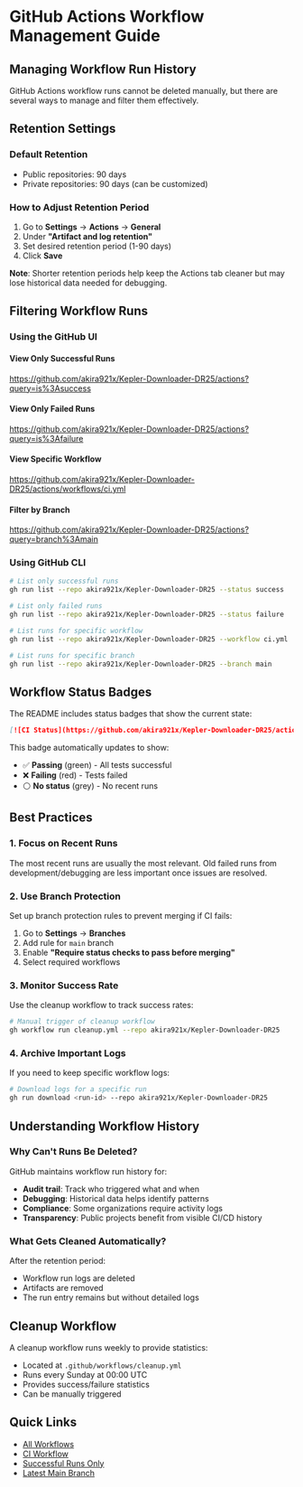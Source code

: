 # GitHub Actions Workflow Management Guide

## Managing Workflow Run History

GitHub Actions workflow runs cannot be deleted manually, but there are several ways to manage and filter them effectively.

## Retention Settings

### Default Retention
- Public repositories: 90 days
- Private repositories: 90 days (can be customized)

### How to Adjust Retention Period
1. Go to **Settings** → **Actions** → **General**
2. Under **"Artifact and log retention"**
3. Set desired retention period (1-90 days)
4. Click **Save**

**Note**: Shorter retention periods help keep the Actions tab cleaner but may lose historical data needed for debugging.

## Filtering Workflow Runs

### Using the GitHub UI

#### View Only Successful Runs
https://github.com/akira921x/Kepler-Downloader-DR25/actions?query=is%3Asuccess

#### View Only Failed Runs
https://github.com/akira921x/Kepler-Downloader-DR25/actions?query=is%3Afailure

#### View Specific Workflow
https://github.com/akira921x/Kepler-Downloader-DR25/actions/workflows/ci.yml

#### Filter by Branch
https://github.com/akira921x/Kepler-Downloader-DR25/actions?query=branch%3Amain

### Using GitHub CLI

```bash
# List only successful runs
gh run list --repo akira921x/Kepler-Downloader-DR25 --status success

# List only failed runs
gh run list --repo akira921x/Kepler-Downloader-DR25 --status failure

# List runs for specific workflow
gh run list --repo akira921x/Kepler-Downloader-DR25 --workflow ci.yml

# List runs for specific branch
gh run list --repo akira921x/Kepler-Downloader-DR25 --branch main
```

## Workflow Status Badges

The README includes status badges that show the current state:

```markdown
[![CI Status](https://github.com/akira921x/Kepler-Downloader-DR25/actions/workflows/ci.yml/badge.svg)](https://github.com/akira921x/Kepler-Downloader-DR25/actions/workflows/ci.yml)
```

This badge automatically updates to show:
- ✅ **Passing** (green) - All tests successful
- ❌ **Failing** (red) - Tests failed
- ⚪ **No status** (grey) - No recent runs

## Best Practices

### 1. Focus on Recent Runs
The most recent runs are usually the most relevant. Old failed runs from development/debugging are less important once issues are resolved.

### 2. Use Branch Protection
Set up branch protection rules to prevent merging if CI fails:
1. Go to **Settings** → **Branches**
2. Add rule for `main` branch
3. Enable **"Require status checks to pass before merging"**
4. Select required workflows

### 3. Monitor Success Rate
Use the cleanup workflow to track success rates:
```bash
# Manual trigger of cleanup workflow
gh workflow run cleanup.yml --repo akira921x/Kepler-Downloader-DR25
```

### 4. Archive Important Logs
If you need to keep specific workflow logs:
```bash
# Download logs for a specific run
gh run download <run-id> --repo akira921x/Kepler-Downloader-DR25
```

## Understanding Workflow History

### Why Can't Runs Be Deleted?
GitHub maintains workflow run history for:
- **Audit trail**: Track who triggered what and when
- **Debugging**: Historical data helps identify patterns
- **Compliance**: Some organizations require activity logs
- **Transparency**: Public projects benefit from visible CI/CD history

### What Gets Cleaned Automatically?
After the retention period:
- Workflow run logs are deleted
- Artifacts are removed
- The run entry remains but without detailed logs

## Cleanup Workflow

A cleanup workflow runs weekly to provide statistics:
- Located at `.github/workflows/cleanup.yml`
- Runs every Sunday at 00:00 UTC
- Provides success/failure statistics
- Can be manually triggered

## Quick Links

- [All Workflows](https://github.com/akira921x/Kepler-Downloader-DR25/actions)
- [CI Workflow](https://github.com/akira921x/Kepler-Downloader-DR25/actions/workflows/ci.yml)
- [Successful Runs Only](https://github.com/akira921x/Kepler-Downloader-DR25/actions?query=is%3Asuccess)
- [Latest Main Branch](https://github.com/akira921x/Kepler-Downloader-DR25/actions?query=branch%3Amain+is%3Asuccess)